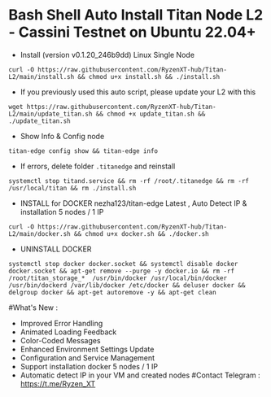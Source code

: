 # Bash Shell Auto Install Titan Node L2 - Cassini Testnet on Ubuntu 22.04+ 
- Install (version v0.1.20_246b9dd) Linux Single Node 
```
curl -O https://raw.githubusercontent.com/RyzenXT-hub/Titan-L2/main/install.sh && chmod u+x install.sh && ./install.sh
```
- If you previously used this auto script, please update your L2 with this
```
wget https://raw.githubusercontent.com/RyzenXT-hub/Titan-L2/main/update_titan.sh && chmod +x update_titan.sh && ./update_titan.sh
```
- Show Info & Config node
```
titan-edge config show && titan-edge info
```
- If errors, delete folder `.titanedge` and reinstall
```
systemctl stop titand.service && rm -rf /root/.titanedge && rm -rf /usr/local/titan && rm ./install.sh
```
- INSTALL for DOCKER nezha123/titan-edge Latest , Auto Detect IP & installation 5 nodes / 1 IP 
```
curl -O https://raw.githubusercontent.com/RyzenXT-hub/Titan-L2/main/docker.sh && chmod u+x docker.sh && ./docker.sh
```
- UNINSTALL DOCKER 
```
systemctl stop docker docker.socket && systemctl disable docker docker.socket && apt-get remove --purge -y docker.io && rm -rf /root/titan_storage_*  /usr/bin/docker /usr/local/bin/docker /usr/bin/dockerd /var/lib/docker /etc/docker && deluser docker && delgroup docker && apt-get autoremove -y && apt-get clean 
```
#What's New : 
- Improved Error Handling
- Animated Loading Feedback
- Color-Coded Messages
- Enhanced Environment Settings Update
- Configuration and Service Management
- Support installation docker 5 nodes / 1 IP 
- Automatic detect IP in your VM and created nodes
#Contact Telegram : https://t.me/Ryzen_XT 

